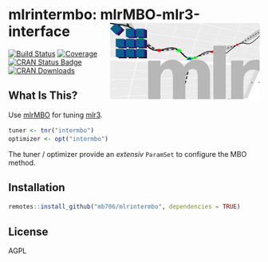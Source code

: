 # mlrintermbo: mlrMBO-mlr3-interface <img src="todo-files/mlrintermbo.png" width="300" align="right" />

[![Build Status](https://travis-ci.org/mb706/mlrintermbo.svg?branch=master)](https://travis-ci.org/mb706/mlrintermbo)
[![Coverage](https://codecov.io/github/mb706/mlrintermbo/branch/master/graphs/badge.svg)](https://codecov.io/github/mb706/mlrintermbo)
[![CRAN Status Badge](https://www.r-pkg.org/badges/version/mlrintermbo)](https://CRAN.R-project.org/package=mlrintermbo)
[![CRAN Downloads](https://cranlogs.r-pkg.org/badges/mlrintermbo)](https://CRAN.R-project.org/package=mlrintermbo)

## What Is This?

Use [mlrMBO](https://github.com/mlr-org/mlrMBO) for tuning [mlr3](https://github.com/mlr-org/mlr3).

```r
tuner <- tnr("intermbo")
optimizer <- opt("intermbo")
```

The tuner / optimizer provide an *extensiv* `ParamSet` to configure the MBO method.

## Installation

```r
remotes::install_github("mb706/mlrintermbo", dependencies = TRUE)
```

## License

AGPL 
